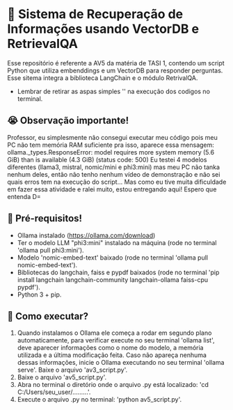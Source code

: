 # 📌 Sistema de Recuperação de Informações usando VectorDB e RetrievalQA
Esse repositório é referente a AV5 da matéria de TASI 1, contendo um script Python que utiliza embenddings e um VectorDB para responder perguntas. Esse sitema integra a biblioteca LangChain e o módulo RetrivalQA.
- Lembrar de retirar as aspas simples '' na execução dos codigos no terminal.

## 😭 Observação importante!
Professor, eu simplesmente não consegui executar meu código pois meu PC não tem memória RAM suficiente pra isso, aparece essa mensagem:
ollama._types.ResponseError: model requires more system memory (5.6 GiB) than is available (4.3 GiB) (status code: 500)
Eu testei 4 modelos diferentes (llama3, mistral, nomic/mini e phi3:mini) mas meu PC não tanka nenhum deles, então não tenho nenhum vídeo de demonstração e não sei quais erros tem na execução do script... Mas como eu tive muita dificuldade em fazer essa atividade e ralei muito, estou entregando aqui!
Espero que entenda D=


## 🔧 Pré-requisitos!
- Ollama instalado (https://ollama.com/download)
- Ter o modelo LLM "phi3:mini" instalado na máquina (rode no terminal 'ollama pull phi3:mini').
- Modelo 'nomic-embed-text' baixado (rode no terminal 'ollama pull nomic-embed-text').
- Bibliotecas do langchain, faiss e pypdf baixados (rode no terminal 'pip install langchain langchain-community langchain-ollama faiss-cpu pypdf').
- Python 3 + pip.


## 🚀 Como executar?
1. Quando instalamos o Ollama ele começa a rodar em segundo plano automaticamente, para verificar execute no seu terminal 'ollama list', deve aparecer informações como o nome do modelo, a memória utilizada e a última modificação feita. Caso não apareça nenhuma dessas informações, inicie o Ollama executando no seu terminal 'ollama serve'.
Baixe o arquivo 'av3_script.py'.
2. Baixe o arquivo 'av5_script.py'.
3. Abra no terminal o diretório onde o arquivo .py está localizado: 'cd C:/Users/seu_user/.........'.
4. Execute o arquivo .py no terminal: 'python av5_script.py'.
